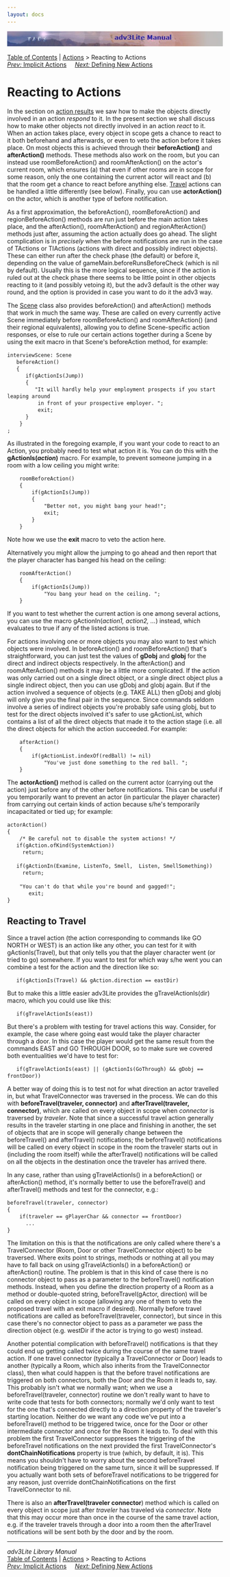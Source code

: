 ```yaml
---
layout: docs
---
```

<div class="topbar">

<img src="topbar.jpg" data-border="0" />

</div>

<div class="nav">

<a href="toc.html" class="nav">Table of Contents</a> \|
<a href="action.html" class="nav">Actions</a> \> Reacting to Actions  
<span class="navnp"><a href="implicit.html" class="nav"><em>Prev:</em> Implicit Actions</a>
   
<a href="define.html" class="nav"><em>Next:</em> Defining New Actions</a>
    </span>

</div>

<div class="main">

# Reacting to Actions

In the section on [action results](actres.html) we saw how to make the
objects directly involved in an action *respond* to it. In the present
section we shall discuss how to make other objects not directly involved
in an action *react* to it. When an action takes place, every object in
scope gets a chance to react to it both beforehand and afterwards, or
even to veto the action before it takes place. On most objects this is
achieved through their **beforeAction()** and **afterAction()** methods.
These methods also work on the room, but you can instead use
roomBeforeAction() and roomAfterAction() on the actor's current room,
which ensures (a) that even if other rooms are in scope for some reason,
only the one containing the current actor will react and (b) that the
room get a chance to react before anything else. [Travel](#travel)
actions can be handled a little differently (see below). Finally, you
can use **actorAction()** on the actor, which is another type of before
notification.

As a first approximation, the beforeAction(), roomBeforeAction() and
regionBeforeAction() methods are run just before the main action takes
place, and the afterAction(), roomAfterAction() and regionAfterAction()
methods just after, assuming the action actually does go ahead. The
slight complication is in *precisely* when the before notifications are
run in the case of TActions or TIActions (actions with direct and
possibly indirect objects). These can either run after the check phase
(the default) or before it, depending on the value of
gameMain.beforeRunsBeforeCheck (which is nil by default). Usually this
is the more logical sequence, since if the action is ruled out at the
check phase there seems to be little point in other objects reacting to
it (and possibly vetoing it), but the adv3 default is the other way
round, and the option is provided in case you want to do it the adv3
way.

The [Scene](scene.html) class also provides beforeAction() and
afterAction() methods that work in much the same way. These are called
on every currently active Scene immediately before roomBeforeAction()
and roomAfterAction() (and their regional equivalents), allowing you to
define Scene-specific action responses, or else to rule our certain
actions together during a Scene by using the exit macro in that Scene's
beforeAction method, for example:

<div class="code">

    interviewScene: Scene
       beforeAction()
       {
          if(gActionIs(Jump))
          {
             "It will hardly help your employment prospects if you start leaping around
              in front of your prospective employer. ";
              exit;
          }
        }
    ;    

</div>

As illustrated in the foregoing example, if you want your code to react
to an Action, you probably need to test what action it is. You can do
this with the **gActionIs(*action*)** macro. For example, to prevent
someone jumping in a room with a low ceiling you might write:

<div class="code">

        roomBeforeAction()
        {
            if(gActionIs(Jump))
            {
                "Better not, you might bang your head!";
                exit;
            }
        }

</div>

Note how we use the **exit** macro to veto the action here.

Alternatively you might allow the jumping to go ahead and then report
that the player character has banged his head on the ceiling:

<div class="code">

        roomAfterAction()
        {
            if(gActionIs(Jump))
                "You bang your head on the ceiling. ";
        }

</div>

If you want to test whether the current action is one among several
actions, you can use the macro gActionIn(*action1, action2, ...*)
instead, which evaluates to true if any of the listed actions is true.

<span id="objects"></span>

For actions involving one or more objects you may also want to test
which objects were involved. In beforeAction() and roomBeforeAction()
that's straightforward, you can just test the values of **gDobj** and
**gIobj** for the direct and indirect objects respectively. In the
afterAction() and roomAfterAction() methods it may be a little more
complicated. If the action was only carried out on a single direct
object, or a single direct object plus a single indirect object, then
you can use gDobj and gIobj again. But if the action involved a sequence
of objects (e.g. TAKE ALL) then gDobj and gIobj will only give you the
final pair in the sequence. Since commands seldom involve a series of
indirect objects you're probably safe using gIobj, but to test for the
direct objects involved it's safer to use gActionList, which contains a
list of all the direct objects that made it to the action stage (i.e.
all the direct objects for which the action succeeded. For example:

<div class="code">

        afterAction()
        {
            if(gActionList.indexOf(redBall) != nil)
                "You've just done something to the red ball. ";
        }

</div>

The **actorAction()** method is called on the current actor (carrying
out the action) just before any of the other before notifications. This
can be useful if you temporarily want to prevent an actor (in particular
the player character) from carrying out certain kinds of action because
s/he's temporarily incapacitated or tied up; for example:

<div class="code">

    actorAction()
    {
        /* Be careful not to disable the system actions! */
       if(gAction.ofKind(SystemAction))
         return;
         
       if(gActionIn(Examine, ListenTo, Smell,  Listen, SmellSomething))
         return;

        "You can't do that while you're bound and gagged!";
           exit;   
    } 

</div>

  

## <span id="travel">Reacting to Travel</span>

Since a travel action (the action corresponding to commands like GO
NORTH or WEST) is an action like any other, you can test for it with
gActionIs(Travel), but that only tells you that the player character
went (or tried to go) somewhere. If you want to test for which way s/he
went you can combine a test for the action and the direction like so:

<div class="code">

       if(gActionIs(Travel) && gAction.direction == eastDir)

</div>

But to make this a little easier adv3Lite provides the
gTravelActionIs(dir) macro, which you could use like this:

<div class="code">

       if(gTravelActionIs(east))

</div>

But there's a problem with testing for travel actions this way.
Consider, for example, the case where going east would take the player
character through a door. In this case the player would get the same
result from the commands EAST and GO THROUGH DOOR, so to make sure we
covered both eventualities we'd have to test for:

<div class="code">

       if(gTravelActionIs(east) || (gActionIs(GoThrough) && gDobj == frontDoor))

</div>

<span id="beforetravel"></span>A better way of doing this is to test not
for what direction an actor travelled in, but what TravelConnector was
traversed in the process. We can do this with **beforeTravel(traveler,
connector)** and **afterTravel(traveler, connector)**, which are called
on every object in scope when *connector* is traversed by *traveler*.
Note that since a successful travel action generally results in the
traveler starting in one place and finishing in another, the set of
objects that are in scope will generally change between the
beforeTravel() and afterTravel() notifications; the beforeTravel()
notifications will be called on every object in scope in the room the
traveler starts out in (including the room itself) while the
afterTravel() notifications will be called on all the objects in the
destination once the traveler has arrived there.

In any case, rather than using gTravelActionIs() in a beforeAction() or
afterAction() method, it's normally better to use the beforeTravel() and
afterTravel() methods and test for the connector, e.g.:

<div class="code">

    beforeTravel(traveler, connector)
    {
        if(traveler == gPlayerChar && connector == frontDoor)
          ...
    }

</div>

The limitation on this is that the notifications are only called where
there's a TravelConnector (Room, Door or other TravelConnector object)
to be traversed. Where exits point to strings, methods or nothing at all
you may have to fall back on using gTravelActionIs() in a beforeAction()
or afterAction() routine. The problem is that in this kind of case there
is no connector object to pass as a parameter to the beforeTravel()
notification methods. Instead, when you define the direction property of
a Room as a method or double-quoted string,
<span class="code">beforeTravel(gActor, direction)</span> will be called
on every object in scope (allowing any one of them to veto the proposed
travel with an exit macro if desired). Normally before travel
notifications are called as <span class="code">beforeTravel(traveler,
connector)</span>, but since in this case there's no connector object to
pass as a parameter we pass the direction object (e.g. westDir if the
actor is trying to go west) instead.

Another potential complication with beforeTravel() notifications is that
they could end up getting called twice during the course of the same
travel action. If one travel connector (typically a TravelConnector or
Door) leads to another (typically a Room, which also inherits from the
TravelConnector class), then what could happen is that the before travel
notifications are triggered on both connectors, both the Door and the
Room it leads to, say. This probably isn't what we normally want; when
we use a beforeTravel(traveler, connector) routine we don't really want
to have to write code that tests for both connectors; normally we'd only
want to test for the one that's connected directly to a direction
property of the traveler's starting location. Neither do we want any
code we've put into a beforeTravel() method to be triggered twice, once
for the Door or other intermediate connector and once for the Room it
leads to. To deal with this problem the first TravelConnector suppresses
the triggering of the beforeTravel notifications on the next provided
the first TravelConnector's **dontChainNotifications** property is true
(which, by default, it is). This means you shouldn't have to worry about
the second beforeTravel notification being triggered on the same turn,
since it will be suppressed. If you actually want both sets of
beforeTravel notifications to be triggered for any reason, just override
dontChainNotifications on the first TravelConnector to nil.

<span id="aftertravel"></span>

There is also an **afterTravel(traveler connector**) method which is
called on every object in scope just after *traveler* has traveled via
*connector*. Note that this may occur more than once in the course of
the same travel action, e.g. if the traveler travels through a door into
a room then the afterTravel notifications will be sent both by the door
and by the room.

------------------------------------------------------------------------

<div class="navb">

*adv3Lite Library Manual*  
<a href="toc.html" class="nav">Table of Contents</a> \|
<a href="action.html" class="nav">Actions</a> \> Reacting to Actions  
<span class="navnp"><a href="implicit.html" class="nav"><em>Prev:</em> Implicit Actions</a>
   
<a href="define.html" class="nav"><em>Next:</em> Defining New Actions</a>
    </span>

</div>

</div>
